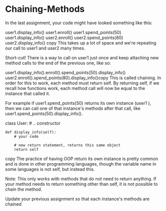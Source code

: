 # Chaining-Methods

In the last assignment, your code might have looked something like this:

user1.display_info()
user1.enroll()
user1.spend_points(50)
user1.display_info()
user2.enroll()
user2.spend_points(80)
user2.display_info()
copy
This takes up a lot of space and we're repeating our call to user1 and user2 many times. 

Short-cut!
There is a way to call on user1 just once and keep attaching new method calls to the end of the previous one, like so:

user1.display_info().enroll().spend_points(50).display_info()
user2.enroll().spend_points(80).display_info()copy
This is called chaining. In order for this to work, each method must return self. By returning self, if we recall how functions work, each method call will now be equal to the instance that called it.

For example if user1.spend_points(50) returns its own instance (user1 ), then we can call one of that instance's methods after that call, like user1.spend_points(50).display_info().

class User:
    # .. constructor
    
    def display_info(self):
        # your code
    
    	# new return statement, returns this same object
        return self
copy
The practice of having OOP return its own instance is pretty common and is done in other programming languages, though the variable name in some languages is not self, but instead this.

Note: This only works with methods that do not need to return anything. If your method needs to return something other than self, it is not possible to chain the method.

Update your previous assignment so that each instance's methods are chained
